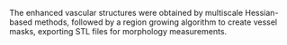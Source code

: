 The enhanced vascular structures were obtained by multiscale Hessian-based methods, followed by a region growing algorithm to create vessel masks, exporting STL files for morphology measurements.
